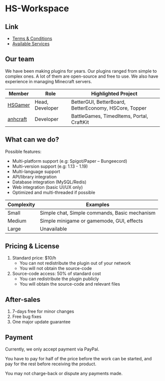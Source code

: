 # HS-Workspace

## Link

* [Terms & Conditions](Terms.md)
* [Available Services](Service.md)

## Our team

We have been making plugins for years. Our plugins ranged from simple to complex ones. A lot of them are open-source and free to use. We also have experience in managing Minecraft servers.

| Member | Role | Highlighted Project |
| --- | --- | --- |
| [HSGamer](https://github.com/HSGamer) | Head, Developer | BetterGUI, BetterBoard, BetterEconomy, HSCore, Topper |
| [anhcraft](https://github.com/anhcraft) | Developer | BattleGames, TimedItems, Portal, CraftKit |


## What can we do?

Possible features:

* Multi-platform support (e.g: Spigot/Paper – Bungeecord)
* Multi-version support (e.g: 1.13 - 1.19)
* Multi-language support
* API/library integration
* Database integration (MySQL/Redis)
* Web integration (basic UI/UX only)
* Optimized and multi-threaded if possible

| Complexity | Examples |
| --- | --- |
| Small | Simple chat, Simple commands, Basic mechanism |
| Medium | Simple minigame or gamemode, GUI, effects |
| Large | Unavailable |


## Pricing & License

1. Standard price: $10/h
   - You can not redistribute the plugin out of your network
   - You will not obtain the source-code
2. Source-code access: 50% of standard cost
   - You can redistribute the plugin publicly
   - You will obtain the source-code and relevant files

## After-sales

1. 7-days free for minor changes
2. Free bug fixes
3. One major update guarantee

## Payment

Currently, we only accept payment via PayPal.

You have to pay for half of the price before the work can be started, and pay for the rest before receiving the product.

You may not charge-back or dispute any payments made.
